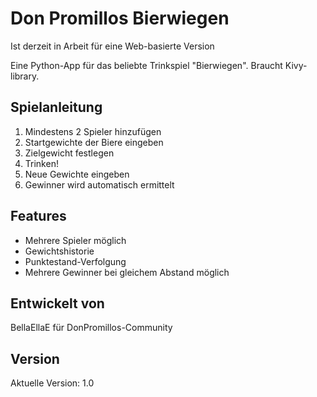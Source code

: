 # Don Promillos Bierwiegen

Ist derzeit in Arbeit für eine Web-basierte Version

Eine Python-App für das beliebte Trinkspiel "Bierwiegen". Braucht Kivy-library.

## Spielanleitung
1. Mindestens 2 Spieler hinzufügen
2. Startgewichte der Biere eingeben
3. Zielgewicht festlegen
4. Trinken!
5. Neue Gewichte eingeben
6. Gewinner wird automatisch ermittelt

## Features
- Mehrere Spieler möglich
- Gewichtshistorie
- Punktestand-Verfolgung
- Mehrere Gewinner bei gleichem Abstand möglich

## Entwickelt von
BellaEllaE für DonPromillos-Community

## Version
Aktuelle Version: 1.0
